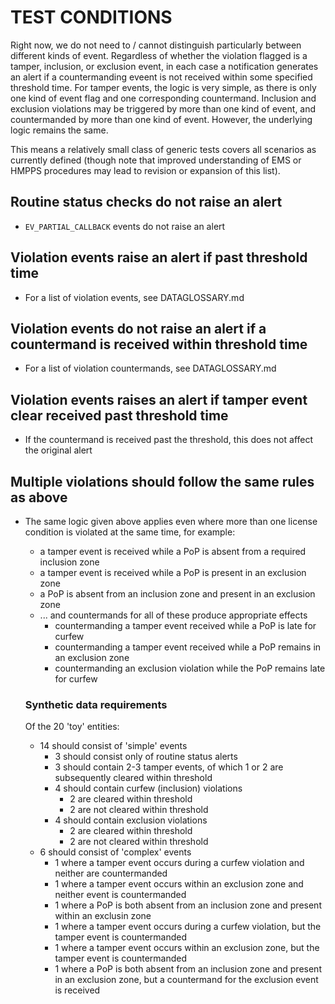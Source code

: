 # TEST CONDITIONS

Right now, we do not need to / cannot distinguish particularly between different kinds of event. Regardless of whether the violation flagged is a tamper, inclusion, or exclusion event, in each case a notification generates an alert if a countermanding eveent is not received within some specified threshold time. For tamper events, the logic is very simple, as there is only one kind of event flag and one corresponding countermand. Inclusion and exclusion violations may be triggered by more than one kind of event, and countermanded by more than one kind of event. However, the underlying logic remains the same.

This means a relatively small class of generic tests covers all scenarios as currently defined (though note that improved understanding of EMS or HMPPS procedures may lead to revision or expansion of this list).

## Routine status checks do not raise an alert

* `EV_PARTIAL_CALLBACK` events do not raise an alert

## Violation events raise an alert if past threshold time

* For a list of violation events, see DATAGLOSSARY.md

## Violation events do not raise an alert if a countermand is received within threshold time

* For a list of violation countermands, see DATAGLOSSARY.md

## Violation events raises an alert if tamper event clear received past threshold time

* If the countermand is received past the threshold, this does not affect the original alert

## Multiple violations should follow the same rules as above

* The same logic given above applies even where more than one license condition is violated at the same time, for example:
    * a tamper event is received while a PoP is absent from a required inclusion zone
    * a tamper event is received while a PoP is present in an exclusion zone
    * a PoP is absent from an inclusion zone and present in an exclusion zone
    * ... and countermands for all of these produce appropriate effects
    	* countermanding a tamper event received while a PoP is late for curfew
    	* countermanding a tamper event received while a PoP remains in an exclusion zone
    	* countermanding an exclusion violation while the PoP remains late for curfew


  ### Synthetic data requirements

  Of the 20 'toy' entities: 

  * 14 should consist of 'simple' events
      * 3 should consist only of routine status alerts
      * 3 should contain 2-3 tamper events, of which 1 or 2 are subsequently cleared within threshold
      * 4 should contain curfew (inclusion) violations
          * 2 are cleared within threshold
          * 2 are not cleared within threshold
      * 4 should contain exclusion violations
          * 2 are cleared within threshold
          * 2 are not cleared within threshold
  * 6 should consist of 'complex' events
      * 1 where a tamper event occurs during a curfew violation and neither are countermanded
      * 1 where a tamper event occurs within an exclusion zone and neither event is countermanded
      * 1 where a PoP is both absent from an inclusion zone and present within an exclusin zone
      * 1 where a tamper event occurs during a curfew violation, but the tamper event is countermanded
      * 1 where a tamper event occurs within an exclusion zone, but the tamper event is countermanded
      * 1 where a PoP is both absent from an inclusion zone and present in an exclusion zone, but a countermand for the exclusion event is received

